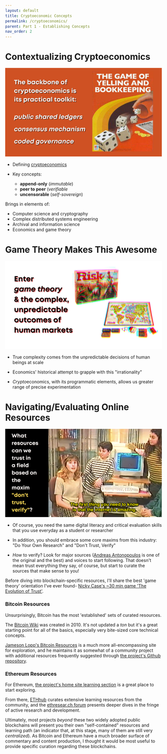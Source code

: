 ```yaml
---
layout: default
title: Cryptoeconomic Concepts
permalink: /cryptoeconomics/
parent: Part 1 - Establishing Concepts
nav_order: 2
---
```


# Contextualizing Cryptoeconomics

![Cryptoeconomics 1](figures/crypto-1.png)
<br>

* Defining [cryptoeconomics](https://en.wikiversity.org/wiki/Cryptoeconomics)

* Key concepts: 
    * **append-only** (*immutable*)
    * **peer to peer** (*verifiable*
    * **uncensorable** (*self-sovereign*)

Brings in elements of:

* Computer science and cryptography
* Complex distributed systems engineering
* Archival and information science
* Economics and game theory


# Game Theory Makes This Awesome

![Cryptoeconomics 2](figures/crypto-2.png)
<br>

* True complexity comes from the unpredictable decisions of human beings at scale

* Economics' historical attempt to grapple with this "irrationality"

* *Crypto*economics, with its programmatic elements, allows us greater range of precise experimentation

# Navigating/Evaluating Online Resources 

![Resources 1](figures/resources-1.png)
<br>

* Of course, you need the same digital literacy and critical evaluation skills that you use everyday as a student or researcher

* In addition, you should embrace some core maxims from this industry: "Do Your Own Research" and "Don't Trust, Verify"

* *How* to verify? Look for major sources ([Andreas Antonopoulos](https://aantonop.com/) is one of the original and the best) and voices to start following. That doesn't mean trust everything they say, of course, but start to curate the sources that make sense to you!

Before diving into blockchain-specific resources, I'll share the best 'game theory' orientation I've ever found- [Nicky Case's ~30 min game 'The Evolution of Trust'](https://ncase.me/trust/).


### Bitcoin Resources 

Unsurprisingly, Bitcoin has the most 'established' sets of curated resources.

The [Bitcoin Wiki](https://en.bitcoin.it/wiki/Main_Page) was created in 2010. It's not updated a *ton* but it's a great starting point for all of the basics, especially very bite-sized core technical concepts.

[Jameson Lopp's Bitcoin Resources](https://www.lopp.net/bitcoin-information.html) is a much more all-encompassing site for exploration, and he maintains it as somewhat of a community project with additional resources frequently suggested through [the project's Github repository](https://github.com/jlopp/lopp.net/tree/master/bitcoin-information).

### Ethereum Resources

For Ethereum, [the project's home site learning section](https://ethereum.org/en/learn/) is a great place to start exploring.

From there, [ETHhub](https://docs.ethhub.io/) curates extensive learning resources from the community, and the [ethresear.ch forum](https://ethresear.ch/) presents deeper dives in the fringe of active research and development.

Ultimately, most projects *beyond* these two widely adopted public blockchains will present you their own "self-contained" resources and learning path (an indicator that, at this stage, many of them are still very *centralized*). As Bitcoin and Ethereum have a much broader surface of commentary and content production, I thought it would be most useful to provide specific curation regarding these blockchains. 